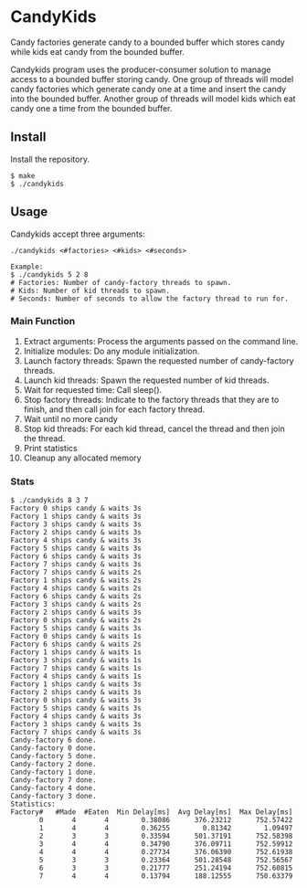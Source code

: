 # CandyKids

Candy factories generate candy to a bounded buffer which stores candy while kids eat candy from the bounded buffer.

Candykids program uses the producer-consumer solution to manage access to a bounded buffer storing candy. One group of threads will model candy factories which generate candy one at a time and insert the candy into the bounded buffer. Another group of threads will model kids which eat candy one a time from the bounded buffer.

## Install

Install the repository.

```shell
$ make
$ ./candykids
```

## Usage

Candykids accept three arguments:

```shell
./candykids <#factories> <#kids> <#seconds>

Example:
$ ./candykids 5 2 8
# Factories: Number of candy-factory threads to spawn.
# Kids: Number of kid threads to spawn.
# Seconds: Number of seconds to allow the factory thread to run for.
```

### Main Function

1. Extract arguments: Process the arguments passed on the command line.
2. Initialize modules: Do any module initialization.
3. Launch factory threads: Spawn the requested number of candy-factory threads.
4. Launch kid threads: Spawn the requested number of kid threads.
5. Wait for requested time: Call sleep().
6. Stop factory threads: Indicate to the factory threads that they are to finish, and then call join for each factory thread.
7. Wait until no more candy
8. Stop kid threads: For each kid thread, cancel the thread and then join the thread.
9. Print statistics
10. Cleanup any allocated memory

### Stats

```shell
$ ./candykids 8 3 7
Factory 0 ships candy & waits 3s
Factory 1 ships candy & waits 3s
Factory 3 ships candy & waits 3s
Factory 2 ships candy & waits 3s
Factory 4 ships candy & waits 3s
Factory 5 ships candy & waits 3s
Factory 6 ships candy & waits 3s
Factory 7 ships candy & waits 3s
Factory 7 ships candy & waits 2s
Factory 1 ships candy & waits 2s
Factory 4 ships candy & waits 2s
Factory 6 ships candy & waits 2s
Factory 3 ships candy & waits 2s
Factory 2 ships candy & waits 3s
Factory 0 ships candy & waits 2s
Factory 5 ships candy & waits 3s
Factory 0 ships candy & waits 1s
Factory 6 ships candy & waits 2s
Factory 1 ships candy & waits 1s
Factory 3 ships candy & waits 1s
Factory 7 ships candy & waits 1s
Factory 4 ships candy & waits 1s
Factory 1 ships candy & waits 3s
Factory 2 ships candy & waits 3s
Factory 0 ships candy & waits 3s
Factory 5 ships candy & waits 3s
Factory 4 ships candy & waits 3s
Factory 3 ships candy & waits 3s
Factory 7 ships candy & waits 3s
Candy-factory 6 done.
Candy-factory 0 done.
Candy-factory 5 done.
Candy-factory 2 done.
Candy-factory 1 done.
Candy-factory 7 done.
Candy-factory 4 done.
Candy-factory 3 done.
Statistics:
Factory#   #Made  #Eaten  Min Delay[ms]  Avg Delay[ms]  Max Delay[ms]
       0       4       4        0.38086      376.23212      752.57422
       1       4       4        0.36255        0.81342        1.09497
       2       3       3        0.33594      501.37191      752.58398
       3       4       4        0.34790      376.09711      752.59912
       4       4       4        0.27734      376.06390      752.61938
       5       3       3        0.23364      501.28548      752.56567
       6       3       3        0.21777      251.24194      752.60815
       7       4       4        0.13794      188.12555      750.63379
```





